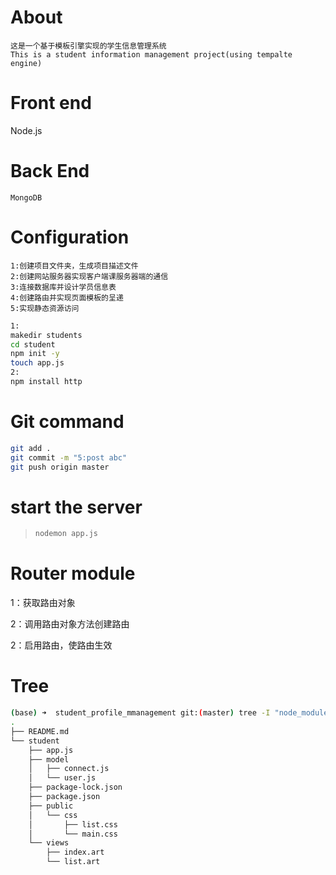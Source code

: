 # About
```
这是一个基于模板引擎实现的学生信息管理系统
This is a student information management project(using tempalte engine)
```



# Front end
Node.js

# Back End 
```
MongoDB
```



# Configuration

```
1:创建项目文件夹，生成项目描述文件
2:创建网站服务器实现客户端课服务器端的通信
3:连接数据库并设计学员信息表
4:创建路由并实现页面模板的呈递
5:实现静态资源访问
```



```bash
1:
makedir students
cd student
npm init -y
touch app.js
2:
npm install http
```



# Git command

```bash
git add .
git commit -m "5:post abc"
git push origin master
```



# start the server

 >```bash
 >nodemon app.js
 >```
 >
 >

# Router module

1：获取路由对象

2：调用路由对象方法创建路由

2：启用路由，使路由生效

# Tree

```bash
(base) ➜  student_profile_mmanagement git:(master) tree -I "node_modules"
.
├── README.md
└── student
    ├── app.js
    ├── model
    │   ├── connect.js
    │   └── user.js
    ├── package-lock.json
    ├── package.json
    ├── public
    │   └── css
    │       ├── list.css
    │       └── main.css
    └── views
        ├── index.art
        └── list.art
```


